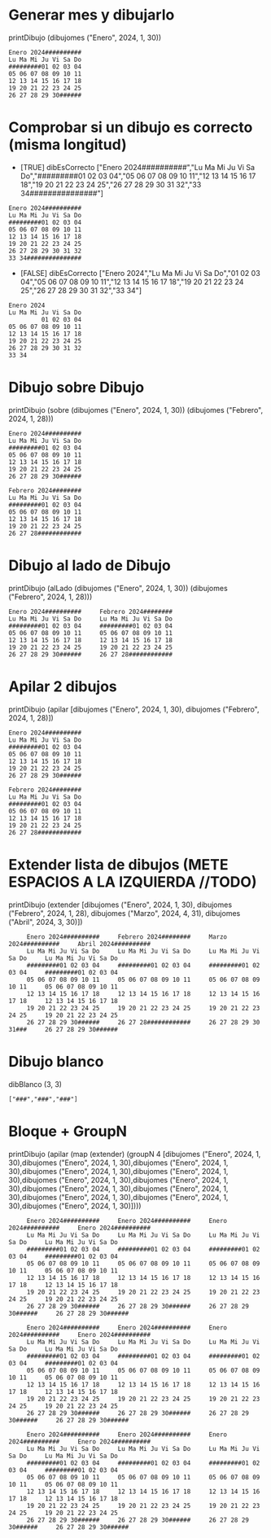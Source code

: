 
# Generar mes y dibujarlo
printDibujo (dibujomes ("Enero", 2024, 1, 30))

```
Enero 2024##########
Lu Ma Mi Ju Vi Sa Do
#########01 02 03 04
05 06 07 08 09 10 11
12 13 14 15 16 17 18
19 20 21 22 23 24 25
26 27 28 29 30######
```

# Comprobar si un dibujo es correcto (misma longitud)
- [TRUE] dibEsCorrecto ["Enero 2024##########","Lu Ma Mi Ju Vi Sa Do","#########01 02 03 04","05 06 07 08 09 10 11","12 13 14 15 16 17 18","19 20 21 22 23 24 25","26 27 28 29 30 31 32","33 34###############"]
```
Enero 2024##########
Lu Ma Mi Ju Vi Sa Do
#########01 02 03 04
05 06 07 08 09 10 11
12 13 14 15 16 17 18
19 20 21 22 23 24 25
26 27 28 29 30 31 32
33 34###############
```

- [FALSE] dibEsCorrecto ["Enero 2024","Lu Ma Mi Ju Vi Sa Do","01 02 03 04","05 06 07 08 09 10 11","12 13 14 15 16 17 18","19 20 21 22 23 24 25","26 27 28 29 30 31 32","33 34"]
```
Enero 2024
Lu Ma Mi Ju Vi Sa Do
         01 02 03 04
05 06 07 08 09 10 11
12 13 14 15 16 17 18
19 20 21 22 23 24 25
26 27 28 29 30 31 32
33 34
```

# Dibujo sobre Dibujo
printDibujo (sobre (dibujomes ("Enero", 2024, 1, 30)) (dibujomes ("Febrero", 2024, 1, 28)))
```
Enero 2024##########
Lu Ma Mi Ju Vi Sa Do
#########01 02 03 04
05 06 07 08 09 10 11
12 13 14 15 16 17 18
19 20 21 22 23 24 25
26 27 28 29 30######

Febrero 2024########
Lu Ma Mi Ju Vi Sa Do
#########01 02 03 04
05 06 07 08 09 10 11
12 13 14 15 16 17 18
19 20 21 22 23 24 25
26 27 28############
```

# Dibujo al lado de Dibujo
printDibujo (alLado (dibujomes ("Enero", 2024, 1, 30)) (dibujomes ("Febrero", 2024, 1, 28)))
```
Enero 2024##########     Febrero 2024########
Lu Ma Mi Ju Vi Sa Do     Lu Ma Mi Ju Vi Sa Do
#########01 02 03 04     #########01 02 03 04
05 06 07 08 09 10 11     05 06 07 08 09 10 11
12 13 14 15 16 17 18     12 13 14 15 16 17 18
19 20 21 22 23 24 25     19 20 21 22 23 24 25
26 27 28 29 30######     26 27 28############
```

# Apilar 2 dibujos
printDibujo (apilar [dibujomes ("Enero", 2024, 1, 30), dibujomes ("Febrero", 2024, 1, 28)])
```
Enero 2024##########
Lu Ma Mi Ju Vi Sa Do
#########01 02 03 04
05 06 07 08 09 10 11
12 13 14 15 16 17 18
19 20 21 22 23 24 25
26 27 28 29 30######

Febrero 2024########
Lu Ma Mi Ju Vi Sa Do
#########01 02 03 04
05 06 07 08 09 10 11
12 13 14 15 16 17 18
19 20 21 22 23 24 25
26 27 28############
```

# Extender lista de dibujos (METE ESPACIOS A LA IZQUIERDA //TODO)
printDibujo (extender [dibujomes ("Enero", 2024, 1, 30), dibujomes ("Febrero", 2024, 1, 28), dibujomes ("Marzo", 2024, 4, 31), dibujomes ("Abril", 2024, 3, 30)])

```
     Enero 2024##########     Febrero 2024########     Marzo 2024##########     Abril 2024##########
     Lu Ma Mi Ju Vi Sa Do     Lu Ma Mi Ju Vi Sa Do     Lu Ma Mi Ju Vi Sa Do     Lu Ma Mi Ju Vi Sa Do
     #########01 02 03 04     #########01 02 03 04     #########01 02 03 04     #########01 02 03 04
     05 06 07 08 09 10 11     05 06 07 08 09 10 11     05 06 07 08 09 10 11     05 06 07 08 09 10 11
     12 13 14 15 16 17 18     12 13 14 15 16 17 18     12 13 14 15 16 17 18     12 13 14 15 16 17 18
     19 20 21 22 23 24 25     19 20 21 22 23 24 25     19 20 21 22 23 24 25     19 20 21 22 23 24 25
     26 27 28 29 30######     26 27 28############     26 27 28 29 30 31###     26 27 28 29 30######
```
# Dibujo blanco
dibBlanco (3, 3)
```
["###","###","###"]
```

# Bloque + GroupN
printDibujo (apilar (map (extender) (groupN 4 [dibujomes ("Enero", 2024, 1, 30),dibujomes ("Enero", 2024, 1, 30),dibujomes ("Enero", 2024, 1, 30),dibujomes ("Enero", 2024, 1, 30),dibujomes ("Enero", 2024, 1, 30),dibujomes ("Enero", 2024, 1, 30),dibujomes ("Enero", 2024, 1, 30),dibujomes ("Enero", 2024, 1, 30),dibujomes ("Enero", 2024, 1, 30),dibujomes ("Enero", 2024, 1, 30),dibujomes ("Enero", 2024, 1, 30),dibujomes ("Enero", 2024, 1, 30)])))

```
     Enero 2024##########     Enero 2024##########     Enero 2024##########     Enero 2024##########
     Lu Ma Mi Ju Vi Sa Do     Lu Ma Mi Ju Vi Sa Do     Lu Ma Mi Ju Vi Sa Do     Lu Ma Mi Ju Vi Sa Do
     #########01 02 03 04     #########01 02 03 04     #########01 02 03 04     #########01 02 03 04
     05 06 07 08 09 10 11     05 06 07 08 09 10 11     05 06 07 08 09 10 11     05 06 07 08 09 10 11
     12 13 14 15 16 17 18     12 13 14 15 16 17 18     12 13 14 15 16 17 18     12 13 14 15 16 17 18
     19 20 21 22 23 24 25     19 20 21 22 23 24 25     19 20 21 22 23 24 25     19 20 21 22 23 24 25
     26 27 28 29 30######     26 27 28 29 30######     26 27 28 29 30######     26 27 28 29 30######

     Enero 2024##########     Enero 2024##########     Enero 2024##########     Enero 2024##########
     Lu Ma Mi Ju Vi Sa Do     Lu Ma Mi Ju Vi Sa Do     Lu Ma Mi Ju Vi Sa Do     Lu Ma Mi Ju Vi Sa Do
     #########01 02 03 04     #########01 02 03 04     #########01 02 03 04     #########01 02 03 04
     05 06 07 08 09 10 11     05 06 07 08 09 10 11     05 06 07 08 09 10 11     05 06 07 08 09 10 11
     12 13 14 15 16 17 18     12 13 14 15 16 17 18     12 13 14 15 16 17 18     12 13 14 15 16 17 18
     19 20 21 22 23 24 25     19 20 21 22 23 24 25     19 20 21 22 23 24 25     19 20 21 22 23 24 25
     26 27 28 29 30######     26 27 28 29 30######     26 27 28 29 30######     26 27 28 29 30######

     Enero 2024##########     Enero 2024##########     Enero 2024##########     Enero 2024##########
     Lu Ma Mi Ju Vi Sa Do     Lu Ma Mi Ju Vi Sa Do     Lu Ma Mi Ju Vi Sa Do     Lu Ma Mi Ju Vi Sa Do
     #########01 02 03 04     #########01 02 03 04     #########01 02 03 04     #########01 02 03 04
     05 06 07 08 09 10 11     05 06 07 08 09 10 11     05 06 07 08 09 10 11     05 06 07 08 09 10 11
     12 13 14 15 16 17 18     12 13 14 15 16 17 18     12 13 14 15 16 17 18     12 13 14 15 16 17 18
     19 20 21 22 23 24 25     19 20 21 22 23 24 25     19 20 21 22 23 24 25     19 20 21 22 23 24 25
     26 27 28 29 30######     26 27 28 29 30######     26 27 28 29 30######     26 27 28 29 30######
```